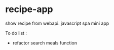 # recipe-app

show recipe from webapi.
javascript spa mini app

To do list :

- refactor search meals function
